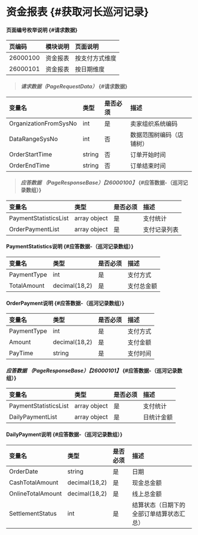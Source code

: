 # 资金报表 {#获取河长巡河记录}

#### 页面编号枚举说明 {#请求数据}

| 页编码 | 模块说明 | 页面说明 |
| :--- | :--- | :--- |
| 26000100 | 资金报表 | 按支付方式维度 |
| 26000101 | 资金报表 | 按日期维度 |

> #### _请求数据（PageRequestData）_ {#请求数据}

| 变量名 | 类型 | 是否必须 | 描述 |
| :--- | :--- | :--- | :--- |
| OrganizationFromSysNo | int | 是 | 卖家组织系统编码 |
| DataRangeSysNo | int | 否 | 数据范围树编码（店铺树） |
| OrderStartTime | string | 否 | 订单开始时间 |
| OrderEndTime | string | 否 | 订单结束时间 |

> #### _应答数据 （PageResponseBase）【26000100】_ {#应答数据-（巡河记录数组）}

| 变量名 | 类型 | 是否必须 | 描述 |
| :--- | :--- | :--- | :--- |
| PaymentStatisticsList | array object | 是 | 支付统计 |
| OrderPaymentList | array object | 是 | 支付记录列表 |

#### PaymentStatistics说明 {#应答数据-（巡河记录数组）}

| 变量名 | 类型 | 是否必须 | 描述 |
| :--- | :--- | :--- | :--- |
| PaymentType | int | 是 | 支付方式 |
| TotalAmount | decimal\(18,2\) | 是 | 支付总金额 |

#### OrderPayment说明 {#应答数据-（巡河记录数组）}

| 变量名 | 类型 | 是否必须 | 描述 |
| :--- | :--- | :--- | :--- |
| PaymentType | int | 是 | 支付方式 |
| Amount | decimal\(18,2\) | 是 | 支付金额 |
| PayTime | string | 是 | 支付时间 |

#### _应答数据 （PageResponseBase）【26000101】_ {#应答数据-（巡河记录数组）}

| 变量名 | 类型 | 是否必须 | 描述 |
| :--- | :--- | :--- | :--- |
| PaymentStatisticsList | array object | 是 | 支付统计 |
| DailyPaymentList | array object | 是 | 日统计金额 |

#### DailyPayment说明 {#应答数据-（巡河记录数组）}

| 变量名 | 类型 | 是否必须 | 描述 |
| :--- | :--- | :--- | :--- |
| OrderDate | string | 是 | 日期 |
| CashTotalAmount | decimal\(18,2\) | 是 | 现金总金额 |
| OnlineTotalAmount | decimal\(18,2\) | 是 | 线上总金额 |
| SettlementStatus | int | 是 | 结算状态（日期下的全部订单结算状态汇总） |



